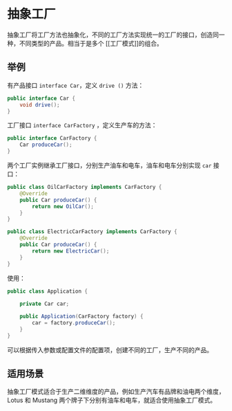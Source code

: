 # 抽象工厂

抽象工厂将工厂方法也抽象化，不同的工厂方法实现统一的工厂的接口，创造同一种，不同类型的产品。相当于是多个 [[工厂模式]]的组合。


## 举例

有产品接口 `interface Car`，定义 `drive ()` 方法：
```java
public interface Car {
    void drive();
}
```

工厂接口 `interface CarFactory` ，定义生产车的方法：
```java
public interface CarFactory {
    Car produceCar();
}
```

两个工厂实例继承工厂接口，分别生产油车和电车，油车和电车分别实现 `car` 接口：
```java
public class OilCarFactory implements CarFactory {   
    @Override
    public Car produceCar() {
        return new OilCar();
    }
}

public class ElectricCarFactory implements CarFactory {
    @Override
    public Car produceCar() {
        return new ElectricCar();
    }
}
```

使用：
```java
public class Application {
    
    private Car car;

    public Application(CarFactory factory) {
        car = factory.produceCar();
    }
}

```
可以根据传入参数或配置文件的配置项，创建不同的工厂，生产不同的产品。

## 适用场景

抽象工厂模式适合于生产二维维度的产品，例如生产汽车有品牌和油电两个维度，Lotus 和 Mustang 两个牌子下分别有油车和电车，就适合使用抽象工厂模式。